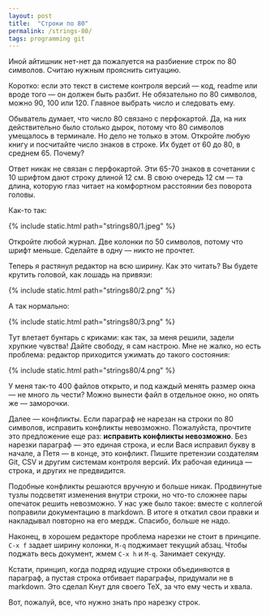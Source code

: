 ```yaml
---
layout: post
title:  "Строки по 80"
permalink: /strings-80/
tags: programming git
---
```


Иной айтишник нет-нет да пожалуется на разбиение строк по 80 символов. Считаю
нужным прояснить ситуацию.

Коротко: если это текст в системе контроля версий — код, readme или вроде того —
он должен быть разбит. Не обязательно по 80 символов, можно 90, 100
или 120. Главное выбрать число и следовать ему.

Обыватель думает, что число 80 связано с перфокартой. Да, на них действительно
было столько дырок, потому что 80 символов умещалось в терминале. Но дело не
только в этом. Откройте любую книгу и посчитайте число знаков в строке. Их будет
от 60 до 80, в среднем 65. Почему?

Ответ никак не связан с перфокартой. Эти 65-70 знаков в сочетании с 10 шрифтом
дают строку длиной 12 см. В свою очередь 12 см — та длина, которую глаз читает
на комфортном расстоянии без поворота головы.

Как-то так:

{% include static.html path="strings80/1.jpeg" %}

Откройте любой журнал. Две колонки по 50 символов, потому что шрифт
меньше. Сделайте в одну — никто не прочтет.

Теперь я растянул редактор на всю ширину. Как это читать? Вы будете крутить
головой, как лошадь на привязи:

{% include static.html path="strings80/2.png" %}

А так нормально:

{% include static.html path="strings80/3.png" %}

Тут влетает бунтарь с криками: как так, за меня решили, задели хрупкие чувства!
Дайте свободу, я сам настрою. Мне не жалко, но есть проблема: редактор
приходится ужимать до такого состояния:

{% include static.html path="strings80/4.png" %}

У меня так-то 400 файлов открыто, и под каждый менять размер окна — не много ль
чести? Можно вынести файл в отдельное окно, но опять же — заморочки.

Далее — конфликты. Если параграф не нарезан на строки по 80 символов, исправить
конфликты невозможно. Пожалуйста, прочтите это предложение еще раз: **исправить
конфликты невозможно**. Без нарезки параграф — это единая строка, и если Вася
исправил букву в начале, а Петя — в конце, это конфликт. Пишите претензии
создателям Git, CSV и другим системам контроля версий. Их рабочая единица —
строка, и других не предвидится.

Подобные конфликты решаются вручную и больше никак. Продвинутые тузлы подсветят
изменения внутри строки, но что-то сложнее пары опечаток решить невозможно. У
нас уже было такое: вместе с коллегой поправили документацию в markdown. В итоге
я откатил свои правки и накладывал повторно на его мердж. Спасибо, больше не
надо.

Наконец, в хорошем редакторе проблема нарезки не стоит в принципе. `C-x f` задает
ширину колонки, `M-q` поджимает текущий абзац. Чтобы поджать весь документ, жмем
`C-x h` и `M-q`. Занимает секунду.

Кстати, принцип, когда подряд идущие строки объединяются в параграф, а пустая
строка отбивает параграфы, придумали не в markdown. Это сделал Кнут для своего
TeX, за что ему честь и хвала.

Вот, пожалуй, все, что нужно знать про нарезку строк.

